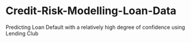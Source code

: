 # Credit-Risk-Modelling-Loan-Data
Predicting Loan Default with a relatively high degree of confidence using Lending Club
